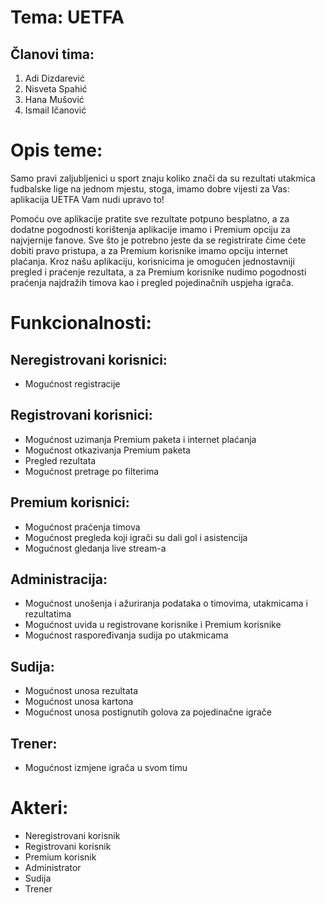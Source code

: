 # Tema: UETFA
## Članovi tima:
1.	Adi Dizdarević
2.	Nisveta Spahić
3.	Hana Mušović
4.	Ismail Ičanović

# Opis teme:
Samo pravi zaljubljenici u sport znaju koliko znači da su rezultati utakmica fudbalske lige na jednom mjestu, stoga, imamo dobre vijesti za Vas: aplikacija UETFA Vam nudi upravo to!

Pomoću ove aplikacije pratite sve rezultate potpuno besplatno, a za dodatne pogodnosti korištenja aplikacije imamo i Premium opciju za najvjernije fanove. Sve što je potrebno jeste da se registrirate čime ćete dobiti pravo pristupa, a za Premium korisnike imamo opciju internet plaćanja. Kroz našu aplikaciju, korisnicima je omogućen jednostavniji pregled i praćenje rezultata, a za Premium korisnike nudimo pogodnosti praćenja najdražih timova kao i pregled pojedinačnih uspjeha igrača.

# Funkcionalnosti:
## Neregistrovani korisnici:
*	Mogućnost registracije

## Registrovani korisnici:
*	Mogućnost uzimanja Premium paketa i internet plaćanja
*	Mogućnost otkazivanja Premium paketa
*	Pregled rezultata 
*	Mogućnost pretrage po filterima

## Premium korisnici:
*	Mogućnost praćenja timova
*	Mogućnost pregleda koji igrači su dali gol i asistencija
*	Mogućnost gledanja live stream-a

## Administracija: 
*	Mogućnost unošenja i ažuriranja podataka o timovima, utakmicama i rezultatima
*	Mogućnost uvida u registrovane korisnike i Premium korisnike
*	Mogućnost raspoređivanja sudija po utakmicama

## Sudija:
*	Mogućnost unosa rezultata 
*	Mogućnost unosa kartona
*	Mogućnost unosa postignutih golova za pojedinačne igrače

## Trener:
*	Mogućnost izmjene igrača u svom timu

# Akteri: 
*	Neregistrovani korisnik
*	Registrovani korisnik
*	Premium korisnik
*	Administrator
*	Sudija 
*	Trener
